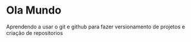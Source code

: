 # Ola Mundo
 Aprendendo a usar o git e github para fazer versionamento de projetos e criação de repositorios
